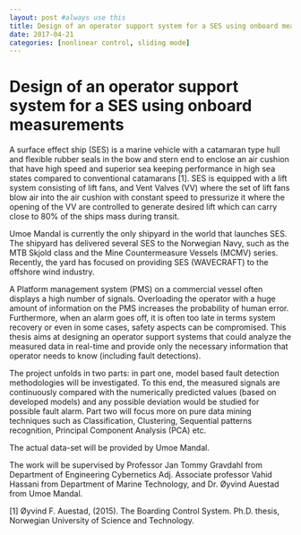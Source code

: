 ```yaml
---
layout: post #always use this
title: Design of an operator support system for a SES using onboard measurements   #This becomes the title of the page
date: 2017-04-21
categories: [nonlinear control, sliding mode]
---
```

# Design of an operator support system for a SES using onboard measurements #

A surface effect ship (SES) is a marine vehicle with a catamaran type hull and flexible rubber seals in the bow and stern end to enclose an air cushion that have high speed and superior sea keeping performance in high sea states compared to conventional catamarans [1]. SES is equipped with a lift system consisting of lift fans, and Vent Valves (VV) where the set of lift fans blow air into the air cushion with constant speed to pressurize it where the opening of the VV are controlled to generate desired lift which can carry close to 80% of the ships mass during transit. 

Umoe Mandal is currently the only shipyard in the world that launches SES. The shipyard has delivered several SES to the Norwegian Navy, such as the MTB Skjold class and the Mine Countermeasure Vessels (MCMV) series. Recently, the yard has focused on providing SES (WAVECRAFT) to the offshore wind industry.

A Platform management system (PMS) on a commercial vessel often displays a high number of signals. Overloading the operator with a huge amount of information on the PMS increases the probability of human error. Furthermore, when an alarm goes off, it is often too late in terms system recovery or even in some cases, safety aspects can be compromised. This thesis aims at designing an operator support systems that could analyze the measured data in real-time and provide only the necessary information that operator needs to know (including fault detections).

The project unfolds in two parts: in part one, model based fault detection methodologies will be investigated. To this end, the measured signals are continuously compared with the numerically predicted values (based on developed models) and any possible deviation would be studied for possible fault alarm. Part two will focus more on pure data mining techniques such as Classification, Clustering, Sequential patterns recognition, Principal Component Analysis (PCA) etc.

The actual data-set will be provided by Umoe Mandal.

The work will be supervised by  Professor Jan Tommy Gravdahl from Department of Engineering Cybernetics Adj. Associate professor Vahid Hassani from Department of Marine Technology, and Dr. Øyvind Auestad from Umoe Mandal. 

[1] Øyvind F. Auestad, (2015). The Boarding Control System. Ph.D. thesis, Norwegian University of Science and Technology.
